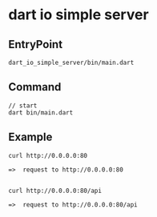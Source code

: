 # dart io simple server

## EntryPoint

```
dart_io_simple_server/bin/main.dart
```

## Command

```
// start
dart bin/main.dart
```

## Example

```
curl http://0.0.0.0:80

=>  request to http://0.0.0.0:80


curl http://0.0.0.0:80/api

=>  request to http://0.0.0.0:80/api
```